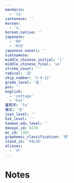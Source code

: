 ```yaml
---
mandarin:
  - 'lú'
cantonese: ''
korean:
  - '노'
korean_native: ''
japanese:
  - 'RO'
  - 'RYO'
japanese_nanori: ''
vietnamese:
middle_chinese_initial: 'l'
middle_chinese_final: 'uo'
stroke_count: ''
radical: '皿'
skip_number: '3-4-12'
grade_level: '名'
pos: ''
english:
  - 'cottage'
  - 'hut'
羅馬字: 'lo'
韓文: '로'
joyo_level: ''
hsk_level: ''
hanmun_edu_level: ''
danayo_id: 8278
mc_id: 1381
graphemic_classification: '虎'
stand_in: 'FALSE'
aliases:
  - '卢'
---
```


# Notes
